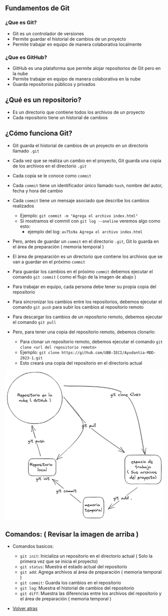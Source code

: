 ## Fundamentos de Git

### ¿Que es Git?

- Git es un controlador de versiones
- Permite guardar el historial de cambios de un proyecto
- Permite trabajar en equipo de manera colaborativa localmente

### ¿Que es GitHub?

- GitHub es una plataforma que permite alojar repositorios de Git pero en la nube
- Permite trabajar en equipo de manera colaborativa en la nube
- Guarda repositorios públicos y privados

## ¿Qué es un repositorio?

- Es un directorio que contiene todos los archivos de un proyecto
- Cada repositorio tiene un historial de cambios

## ¿Cómo funciona Git?

- Git guarda el historial de cambios de un proyecto en un directorio llamado `.git`
- Cada vez que se realiza un cambio en el proyecto, Git guarda una copia de los archivos en el directorio `.git`
- Cada copia se le conoce como `commit`
- Cada `commit` tiene un identificador único llamado `hash`, nombre del autor, fecha y hora del cambio
- Cada `commit` tiene un mensaje asociado que describe los cambios realizados
    - Ejemplo: `git commit -m "Agrega el archivo index.html"`
    - Si mostramos el commit con `git log --oneline` veremos algo como esto:
        - ejemplo del log: `av75s9a Agrega el archivo index.html`
- Pero, antes de guardar un `commit` en el directorio `.git`, Git lo guarda en el área de preparación ( memoria temporal )
- El área de preparación es un directorio que contiene los archivos que se van a guardar en el próximo `commit`
- Para guardar los cambios en el próximo `commit` debemos ejecutar el comando `git commit` ( como el flujo de la imagen de abajo )

- Para trabajar en equipo, cada persona debe tener su propia copia del repositorio
- Para sincronizar los cambios entre los repositorios, debemos ejecutar el comando `git push` para subir los cambios al repositorio remoto
- Para descargar los cambios de un repositorio remoto, debemos ejecutar el comando `git pull`

- Pero, para tener una copia del repositorio remoto, debemos clonarlo: 
    - Para clonar un repositorio remoto, debemos ejecutar el comando `git clone <url del repositorio remoto>`
    - Ejemplo: `git clone https://github.com/UBB-IECI/Ayudantia-MDD-2023-1.git`
    - Esto creará una copia del repositorio en el directorio actual

![img_1.png](img_1.png)


## Comandos: ( Revisar la imagen de arriba )

- Comandos basicos:
  - `git init`: Inicializa un repositorio en el directorio actual ( Solo la primera vez que se inicia el proyecto)
  - `git status`: Muestra el estado actual del repositorio
  - `git add`: Agrega archivos al área de preparación ( memoria temporal )
  - `git commit`: Guarda los cambios en el repositorio
  - `git log`: Muestra el historial de cambios del repositorio
  - `git diff`: Muestra las diferencias entre los archivos del repositorio y el área de preparación ( memoria temporal )








- [Volver atras](../README.md)
